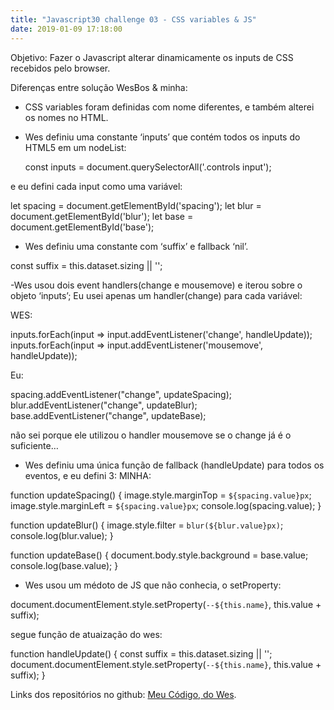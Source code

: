 ```yaml
---
title: "Javascript30 challenge 03 - CSS variables & JS"
date: 2019-01-09 17:18:00
---
```

Objetivo: Fazer o Javascript alterar dinamicamente os inputs de CSS recebidos pelo browser.

Diferenças entre solução WesBos & minha:
- CSS variables foram definidas com nome diferentes, e também alterei os nomes no HTML.
- Wes definiu uma constante ‘inputs’ que contém todos os inputs do HTML5 em um nodeList:

  const inputs = document.querySelectorAll('.controls input');

e eu defini cada input como uma variável:

let spacing = document.getElementById('spacing');
let blur = document.getElementById('blur');
let base = document.getElementById('base');

- Wes definiu uma constante com ‘suffix’ e fallback ‘nil’.

const suffix = this.dataset.sizing || '';

-Wes usou dois event handlers(change e mousemove) e iterou sobre o objeto ‘inputs’; Eu usei apenas um handler(change) para cada variável:

WES:

inputs.forEach(input => input.addEventListener('change', handleUpdate));
inputs.forEach(input => input.addEventListener('mousemove', handleUpdate));

Eu:

spacing.addEventListener("change", updateSpacing);
blur.addEventListener("change", updateBlur);
base.addEventListener("change", updateBase);

não sei porque ele utilizou o handler mousemove se o change já é o suficiente…

- Wes definiu uma única função de fallback (handleUpdate) para todos os eventos, e eu defini 3:
MINHA:

function updateSpacing() {
  image.style.marginTop = `${spacing.value}px`;
  image.style.marginLeft = `${spacing.value}px`;
  console.log(spacing.value);
}

function updateBlur() {
  image.style.filter = `blur(${blur.value}px)`;
  console.log(blur.value);
}

function updateBase() {
  document.body.style.background = base.value;
  console.log(base.value);
}

- Wes usou um médoto de JS que não conhecia, o setProperty:

document.documentElement.style.setProperty(`--${this.name}`, this.value + suffix);

segue função de atuaização do wes:

   function handleUpdate() {
      const suffix = this.dataset.sizing || '';
      document.documentElement.style.setProperty(`--${this.name}`, this.value + suffix);
    }

Links dos repositórios no github:
<a href="https://github.com/APonce911/javascript30/tree/master/03-CSS-variables" target="_blank">Meu Código</a>,<a href="https://github.com/wesbos/JavaScript30/blob/master/03%20-%20CSS%20Variables/index-FINISHED.html"  target="_blank"> do Wes</a>.

